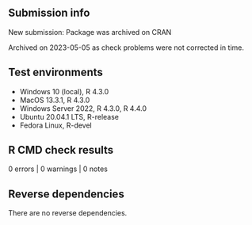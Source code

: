 ## Submission info

New submission: Package was archived on CRAN

Archived on 2023-05-05 as check problems were not corrected in time.


## Test environments

- Windows 10 (local), R 4.3.0
- MacOS 13.3.1, R 4.3.0
- Windows Server 2022, R 4.3.0, R 4.4.0
- Ubuntu 20.04.1 LTS, R-release
- Fedora Linux, R-devel

## R CMD check results

0 errors | 0 warnings | 0 notes

## Reverse dependencies

There are no reverse dependencies.


